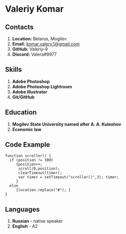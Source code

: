 # Valeriy Komar

## Contacts

1. **Location:** Belarus, Mogilev
2. **Email:** komar.valery.1@gmail.com
3. **GitHub:** Valeriy-9
4. **Discord:** Valera#9977

## Skills

1. **Adobe Photoshop**
2. **Adobe Photoshop Lightroom**
3. **Adobe Illustrator**
4. **Git/GitHub**

## Education

1. **Mogilev State University named after A. A. Kuleshov**
2. **Economic law**

## Code Example

```
function scroller() {
  if (position != 300)
     {position++;
      scroll(0,position);
      clearTimeout(timer);
      var timer = setTimeout("scroller()",3); timer;
     }
  else
     {location.replace("#"); }
}

```
## Languages

1. **Russian** - native speaker
2. **English** - A2
